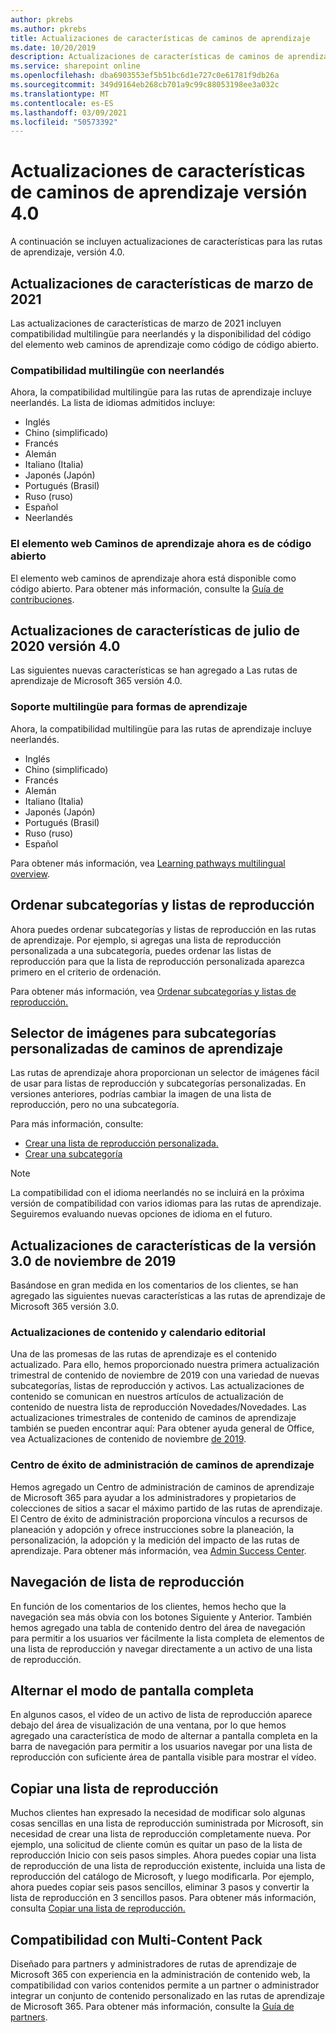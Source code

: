 ```yaml
---
author: pkrebs
ms.author: pkrebs
title: Actualizaciones de características de caminos de aprendizaje
ms.date: 10/20/2019
description: Actualizaciones de características de caminos de aprendizaje
ms.service: sharepoint online
ms.openlocfilehash: dba6903553ef5b51bc6d1e727c0e61781f9db26a
ms.sourcegitcommit: 349d9164eb268cb701a9c99c88053198ee3a032c
ms.translationtype: MT
ms.contentlocale: es-ES
ms.lasthandoff: 03/09/2021
ms.locfileid: "50573392"
---
```

# <a name="learning-pathways-version-40-feature-updates"></a>Actualizaciones de características de caminos de aprendizaje versión 4.0
A continuación se incluyen actualizaciones de características para las rutas de aprendizaje, versión 4.0.  

## <a name="march-2021-feature-updates"></a>Actualizaciones de características de marzo de 2021
Las actualizaciones de características de marzo de 2021 incluyen compatibilidad multilingüe para neerlandés y la disponibilidad del código del elemento web caminos de aprendizaje como código de código abierto. 

### <a name="multilingual-support-for-dutch"></a>Compatibilidad multilingüe con neerlandés 
Ahora, la compatibilidad multilingüe para las rutas de aprendizaje incluye neerlandés. La lista de idiomas admitidos incluye: 
- Inglés     
- Chino (simplificado) 
- Francés 
- Alemán 
- Italiano (Italia) 
- Japonés (Japón) 
- Portugués (Brasil) 
- Ruso (ruso) 
- Español
- Neerlandés 

### <a name="learning-pathways-web-part-is-now-open-source"></a>El elemento web Caminos de aprendizaje ahora es de código abierto
El elemento web caminos de aprendizaje ahora está disponible como código abierto. Para obtener más información, consulte la [Guía de contribuciones](https://github.com/pnp/custom-learning-office-365#contributions).

## <a name="july-2020-version-40-feature-updates"></a>Actualizaciones de características de julio de 2020 versión 4.0 

Las siguientes nuevas características se han agregado a Las rutas de aprendizaje de Microsoft 365 versión 4.0. 

### <a name="multilingual-support-for-learning-pathways"></a>Soporte multilingüe para formas de aprendizaje 
Ahora, la compatibilidad multilingüe para las rutas de aprendizaje incluye neerlandés. 
- Inglés     
- Chino (simplificado) 
- Francés 
- Alemán 
- Italiano (Italia) 
- Japonés (Japón) 
- Portugués (Brasil) 
- Ruso (ruso) 
- Español 


Para obtener más información, vea [Learning pathways multilingual overview](custom_overview.md). 

## <a name="sort-subcategories-and-playlists"></a>Ordenar subcategorías y listas de reproducción

Ahora puedes ordenar subcategorías y listas de reproducción en las rutas de aprendizaje. Por ejemplo, si agregas una lista de reproducción personalizada a una subcategoría, puedes ordenar las listas de reproducción para que la lista de reproducción personalizada aparezca primero en el criterio de ordenación. 

Para obtener más información, vea [Ordenar subcategorías y listas de reproducción.](custom_sortsubplay.md) 

## <a name="image-picker-for-learning-pathways-custom-subcategories"></a>Selector de imágenes para subcategorías personalizadas de caminos de aprendizaje 
Las rutas de aprendizaje ahora proporcionan un selector de imágenes fácil de usar para listas de reproducción y subcategorías personalizadas.  En versiones anteriores, podrías cambiar la imagen de una lista de reproducción, pero no una subcategoría.  

Para más información, consulte:
- [Crear una lista de reproducción personalizada.](custom_createnewplaylist.md) 
- [Crear una subcategoría](custom_createnewcat.md)

> [!NOTE]
> La compatibilidad con el idioma neerlandés no se incluirá en la próxima versión de compatibilidad con varios idiomas para las rutas de aprendizaje. Seguiremos evaluando nuevas opciones de idioma en el futuro.

## <a name="november-2019-version-30-feature-updates"></a>Actualizaciones de características de la versión 3.0 de noviembre de 2019
Basándose en gran medida en los comentarios de los clientes, se han agregado las siguientes nuevas características a las rutas de aprendizaje de Microsoft 365 versión 3.0.

### <a name="content-updates-and-editorial-calendar"></a>Actualizaciones de contenido y calendario editorial
Una de las promesas de las rutas de aprendizaje es el contenido actualizado. Para ello, hemos proporcionado nuestra primera actualización trimestral de contenido de noviembre de 2019 con una variedad de nuevas subcategorías, listas de reproducción y activos. Las actualizaciones de contenido se comunican en nuestros artículos de actualización de contenido de nuestra lista de reproducción Novedades/Novedades. Las actualizaciones trimestrales de contenido de caminos de aprendizaje también se pueden encontrar aquí: Para obtener ayuda general de Office, vea Actualizaciones de contenido de noviembre [de 2019](custom_contentupdates.md).

### <a name="learning-pathways-admin-success-center"></a>Centro de éxito de administración de caminos de aprendizaje
Hemos agregado un Centro de administración de caminos de aprendizaje de Microsoft 365 para ayudar a los administradores y propietarios de colecciones de sitios a sacar el máximo partido de las rutas de aprendizaje. El Centro de éxito de administración proporciona vínculos a recursos de planeación y adopción y ofrece instrucciones sobre la planeación, la personalización, la adopción y la medición del impacto de las rutas de aprendizaje. Para obtener más información, vea [Admin Success Center](custom_successcenter.md).

## <a name="playlist-navigation"></a>Navegación de lista de reproducción
En función de los comentarios de los clientes, hemos hecho que la navegación sea más obvia con los botones Siguiente y Anterior. También hemos agregado una tabla de contenido dentro del área de navegación para permitir a los usuarios ver fácilmente la lista completa de elementos de una lista de reproducción y navegar directamente a un activo de una lista de reproducción.

## <a name="toggle-full-screen-mode"></a>Alternar el modo de pantalla completa
En algunos casos, el vídeo de un activo de lista de reproducción aparece debajo del área de visualización de una ventana, por lo que hemos agregado una característica de modo de alternar a pantalla completa en la barra de navegación para permitir a los usuarios navegar por una lista de reproducción con suficiente área de pantalla visible para mostrar el vídeo.

## <a name="copy-a-playlist"></a>Copiar una lista de reproducción
Muchos clientes han expresado la necesidad de modificar solo algunas cosas sencillas en una lista de reproducción suministrada por Microsoft, sin necesidad de crear una lista de reproducción completamente nueva. Por ejemplo, una solicitud de cliente común es quitar un paso de la lista de reproducción Inicio con seis pasos simples. Ahora puedes copiar una lista de reproducción de una lista de reproducción existente, incluida una lista de reproducción del catálogo de Microsoft, y luego modificarla. Por ejemplo, ahora puedes copiar seis pasos sencillos, eliminar 3 pasos y convertir la lista de reproducción en 3 sencillos pasos. Para obtener más información, consulta [Copiar una lista de reproducción.](custom_copyplaylist.md)

## <a name="multi-content-pack-support"></a>Compatibilidad con Multi-Content Pack
Diseñado para partners y administradores de rutas de aprendizaje de Microsoft 365 con experiencia en la administración de contenido web, la compatibilidad con varios contenidos permite a un partner o administrador integrar un conjunto de contenido personalizado en las rutas de aprendizaje de Microsoft 365. Para obtener más información, consulte la [Guía de partners](custom_partnerguide.md).

